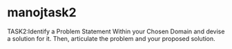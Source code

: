 # manojtask2

TASK2:Identify a Problem Statement Within your Chosen Domain and devise a solution for it. Then, articulate the problem and your proposed solution.

